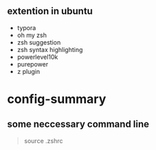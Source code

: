## extention in ubuntu

- typora
- oh my zsh
- zsh suggestion
- zsh syntax highlighting
- powerlevel10k
- purepower
- z plugin
 
# config-summary

## some neccessary command line

> source .zshrc

